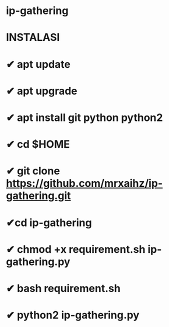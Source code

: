 # ip-gathering
# INSTALASI
# ✔ apt update

# ✔ apt upgrade

# ✔ apt install git python python2

# ✔ cd $HOME

# ✔ git clone https://github.com/mrxaihz/ip-gathering.git
 
# ✔cd ip-gathering

# ✔ chmod +x requirement.sh ip-gathering.py

# ✔ bash requirement.sh

# ✔ python2 ip-gathering.py
